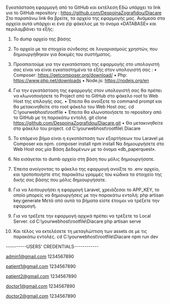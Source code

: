Εγκατάσταση εφαρμογή από το GitHub και εκτέλεση
Εδώ υπάρχει το link για το GitHub repository :  https://github.com/DespoinaZografidou/Diacare   
Στο παραπάνω link θα βρείτε, τα αρχείο της εφαρμογής μας. Ανάμεσα στα αρχεία αυτά υπάρχει κι ένα zip φάκελος με το όνομα «DATABASE» και περιλαμβάνει τα εξής:
1.	Το dump αρχείο της βάσης  
2.	Το αρχείο με τα στοιχεία σύνδεσης σε λογαριασμούς χρηστών, που δημιουργήθηκαν για δοκιμές του συστήματος.
3.	Προαπαιτούμε για την εγκατάσταση της εφαρμογής στο υπολογιστή σας είναι να είναι εγκαταστημένα τα εξής στον υπολογιστή σας :
•	Composer: https://getcomposer.org/download/ 
•	Php: https://www.php.net/downloads 
•	Node.js: https://nodejs.org/en 
1.	Για την εγκατάσταση της εφαρμογής στον υπολογιστή σας θα πρέπει να κλωνοποιήσετε το Project από το GitHub στο φάκελο root to Web Host της επιλογής σας.
•	Έπειτα θα ανοίξετε το command prompt και θα μετακινηθείτε στο root φάκελο του  Web Host σας.
	cd C:\yourwebhost\rootfile
•	Έπειτα θα κλωνοποιήσετε το repository από το GitHub με τη παρακάτω εντολή.
	git clone https://github.com/DespoinaZografidou/Diacare.git
•	Θα μετακινηθείτε στο φάκελο του project.
	cd C:\yourwebhost\rootfile\ Diacare
2.	Το επόμενο βήμα είναι η εγκατάσταση των εξαρτήσεων του Laravel με Composer και npm.
	composer install
npm install
Να δημιουργήσετε στο Web Host σας μία Βάση Δεδομένων με το όνομα «db_paperquest».
1.	Να εισάγεται το dumb αρχείο στη βάση που μόλις δημιουργήσατε.
2.	Έπειτα ανοίγοντας  το φάκελο της εφαρμογή ανοίξτε το .env αρχείο, και τροποποιήστε στις παρακάτω γραμμές του κώδικα τα στοιχείο της δικής σας βάσης που μόλις δημιουργήσατε.
 

1.	Για να λειτουργήσει η εφαρμογή Laravel, χρειάζεσαι το APP_KEY, το οποίο μπορείς να δημιουργήσεις με την παρακάτω εντολή:
	php artisan key:generate
Μετά από αυτά τα βήματα είστε έτοιμοι να τρέξετε την εφαρμογή.


2.	Για να τρέξετε την εφαρμογή αρχικά πρέπει να τρέξετε  το Local Server.
	cd C:\yourwebhost\rootfile\Diacare
php artisan serve
3.	Και τέλος να εκτελέσετε τη μεταγλώττιση των assets σε με τις παρακάτω εντολές.
	cd C:\yourwebhost\rootfile\Diacare
npm run dev




----------USERS' CREDENTIALS------------

admin1@gmail.com
1234567890

patient1@gmail.com
1234567890

patient2@gmail.com
1234567890

doctor1@gmail.com
1234567890

doctor2@gmail.com
1234567890

